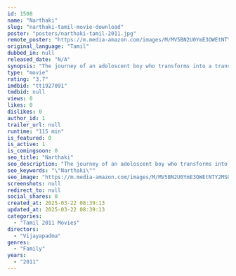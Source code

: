 ```yaml
---
id: 1508
name: "Narthaki"
slug: "narthaki-tamil-movie-download"
poster: "posters/narthaki-tamil-2011.jpg"
remote_poster: "https://m.media-amazon.com/images/M/MV5BN2U0YmE3OWEtNTY2MS00Mjc1LWJlOTUtZDZkNmE2Mjc1NjViXkEyXkFqcGdeQXVyNzY1OTE1MTk@._V1_SX300.jpg"
original_language: "Tamil"
dubbed_in: null
released_date: "N/A"
synopsis: "The journey of an adoloscent boy who transforms into a transgender, the trauma he goes through in the process of discovering himself and how 'she' survives as a winner."
type: "movie"
rating: "3.7"
imdbid: "tt1927091"
tmdbid: null
views: 0
likes: 0
dislikes: 0
author_id: 1
trailer_url: null
runtime: "115 min"
is_featured: 0
is_active: 1
is_comingsoon: 0
seo_title: "Narthaki"
seo_description: "The journey of an adoloscent boy who transforms into a transgender, the trauma he goes through in the process of discovering himself and how 'she' survives as a winner."
seo_keywords: "\"Narthaki\""
seo_image: "https://m.media-amazon.com/images/M/MV5BN2U0YmE3OWEtNTY2MS00Mjc1LWJlOTUtZDZkNmE2Mjc1NjViXkEyXkFqcGdeQXVyNzY1OTE1MTk@._V1_SX300.jpg"
screenshots: null
redirect_to: null
social_shares: 0
created_at: 2025-03-22 08:39:13
updated_at: 2025-03-22 08:39:13
categories:
  - "Tamil 2011 Movies"
directors:
  - "Vijayapadma"
genres:
  - "Family"
years:
  - "2011"
---
```

